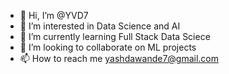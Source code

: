 - 👋 Hi, I’m @YVD7
- 👀 I’m interested in Data Science and AI
- 🌱 I’m currently learning Full Stack Data Sciece
- 💞️ I’m looking to collaborate on ML projects
- 📫 How to reach me yashdawande7@gmail.com

<!---
YVD7/YVD7 is a ✨ special ✨ repository because its `README.md` (this file) appears on your GitHub profile.
You can click the Preview link to take a look at your changes.
--->
